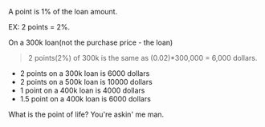 A point is 1% of the loan amount.

EX: 2 points = 2%. 

On a 300k loan(not the purchase price - the loan)

> 2 points(2%) of 300k is the same as (0.02)*300,000 = 6,000 dollars. 

- 2 points on a 300k loan is 6000 dollars
- 2 points on a 500k loan is 10000 dollars
- 1 point on a 400k loan is 4000 dollars
- 1.5 point on a 400k loan is 6000 dollars

What is the point of life? You're askin' me man. 
